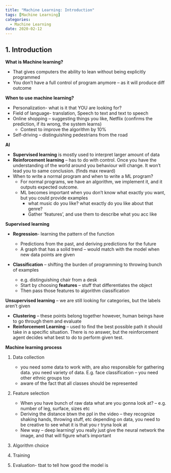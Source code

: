 ```yaml
---
title: "Machine Learning: Introduction"
tags: [Machine Learning]
categories:
  - Machine Learning
date: 2020-02-12
---
```


## 1.  **Introduction**

**What is Machine learning?**

  - That gives computers the ability to lean without being explicitly
    programmed
  - You don’t have a full control of program anymore – as it will
    produce diff outcome

**When to use machine learning?**

  - Personalization- what is it that YOU are looking for?
  - Field of language- translation, Speech to text and text to speech
  - Online shopping – suggesting things you like, Netflix (confirms the
    prediction, if its wrong, the system learns)
      - Contest to improve the algorithm by 10%
  - Self-driving – distinguishing pedestrians from the road

**AI**

  - **Supervised learning** is mostly used to interpret larger amount of
    data
  - **Reinforcement learning** – has to do with control. Once you have
    the understanding of the world around you behaviour will change. It
    won’t lead you to same conclusion. (finds max reward)
  - When to write a normal program and when to write a ML program?
      - For normal programs, we have an algorithm, we implement it, and
        it outputs expected outcome.
      - ML becomes important when you don’t know what exactly you want, but
        you could provide examples
          - what music do you like? what exactly do you like about that
            genre?
          - Gather ‘features’, and use them to describe what you acc like

**Supervised learning**

  - **Regression**- learning the pattern of the function

      - Predictions from the past, and deriving predictions for the
        future
      - A graph that has a solid trend – would match with the model when
        new data points are given

  - **Classification** – shifting the burden of programming to throwing
    bunch of examples
      - e.g. distinguishing chair from a desk
      - Start by choosing **features** – stuff that differentiates the
        object
      - Then pass those features to algorithm classification

**Unsupervised learning** – we are still looking for categories, but the
labels aren’t given

  - **Clustering** – these points belong together however, human beings
    have to go through them and evaluate
  - **Reinforcement Learning** – used to find the best possible path it
    should take in a specific situation. There is no answer, but the
    reinforcement agent decides what best to do to perform given test.

**Machine learning process**

1.  Data collection
      - you need some data to work with, are also responsible for
        gathering data. you need variety of data. E.g. face classification
        – you need other ethnic groups too
      - aware of the fact that all classes should be represented

2.  Feature selection
      - When you have bunch of raw data what are you gonna look at? – e.g.
        number of leg, surface, sizes etc
      - Deriving the distance btwn the ppl in the video – they recognize
        shaking hands, throwing stuff, etc depending on data, you need to
        be creative to see what it is that you r tryna look at
      - New way – deep learning\! you really just give the neural network
        the image, and that will figure what’s important

3.  Algorithm choice
4.  Training
5.  Evaluation- tbat to tell how good the model is
